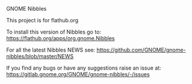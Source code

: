 GNOME Nibbles

This project is for flathub.org

To install this version of Nibbles go to:
https://flathub.org/apps/org.gnome.Nibbles

For all the latest Nibbles NEWS see:
https://github.com/GNOME/gnome-nibbles/blob/master/NEWS

If you find any bugs or have any suggestions raise an issue at:
https://gitlab.gnome.org/GNOME/gnome-nibbles/-/issues
